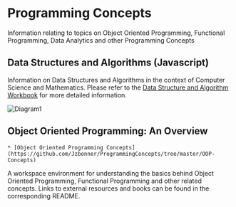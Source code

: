 # Programming Concepts
Information relating to topics on Object Oriented Programming, Functional Programming, Data Analytics and other Programming Concepts 

## Data Structures and Algorithms (Javascript)
Information on Data Structures and Algorithms in the context of Computer Science and Mathematics. Please refer to the [Data Structure and Algorithm Workbook](https://github.com/Jzbonner/ProgrammingConcepts/tree/master/DSA-Workbook) for more detailed information. 

![Diagram1](https://upload.wikimedia.org/wikipedia/commons/thumb/4/44/Euclid%27s_algorithm_structured_blocks_1.png/176px-Euclid%27s_algorithm_structured_blocks_1.png)

## Object Oriented Programming: An Overview
    * [Object Oriented Programming Concepts](https://github.com/Jzbonner/ProgrammingConcepts/tree/master/OOP-Concepts)
A workspace environment for understanding the basics behind Object Oriented Programming, Functional Programming and other related concepts. Links to external resources and books can be found in the corresponding README. 